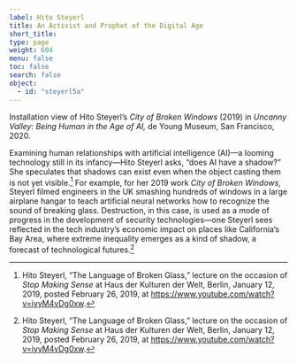 ```yaml
---
label: Hito Steyerl
title: An Activist and Prophet of the Digital Age
short_title:
type: page
weight: 604
menu: false
toc: false
search: false
object:
  - id: "steyerl5a"
---
```


Installation view of Hito Steyerl’s *City of Broken Windows* (2019) in *Uncanny Valley: Being Human in the Age of AI,* de Young Museum, San Francisco, 2020.

Examining human relationships with artificial intelligence (AI)—a looming technology still in its infancy—Hito Steyerl asks, “does AI have a shadow?” She speculates that shadows can exist even when the object casting them is not yet visible.[^1] For example, for her 2019 work *City of Broken Windows,* Steyerl filmed engineers in the UK smashing hundreds of windows in a large airplane hangar to teach artificial neural networks how to recognize the sound of breaking glass. Destruction, in this case, is used as a mode of progress in the development of security technologies—one Steyerl sees reflected in the tech industry’s economic impact on places like California’s Bay Area, where extreme inequality emerges as a kind of shadow, a forecast of technological futures.[^2]

[^1]: Hito Steyerl, “The Language of Broken Glass,” lecture on the occasion of *Stop Making Sense* at Haus der Kulturen der Welt, Berlin, January 12, 2019, posted February 26, 2019, at https://www.youtube.com/watch?v=iyyM4vDg0xw.

[^2]: Hito Steyerl, “The Language of Broken Glass,” lecture on the occasion of *Stop Making Sense* at Haus der Kulturen der Welt, Berlin, January 12, 2019, posted February 26, 2019, at https://www.youtube.com/watch?v=iyyM4vDg0xw.
